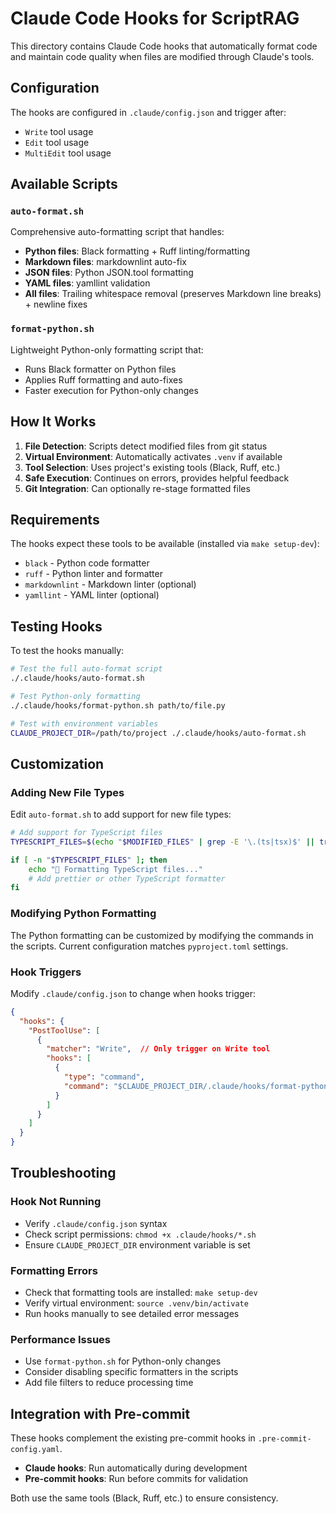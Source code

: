 # Claude Code Hooks for ScriptRAG

This directory contains Claude Code hooks that automatically format code and
maintain code quality when files are modified through Claude's tools.

## Configuration

The hooks are configured in `.claude/config.json` and trigger after:

- `Write` tool usage
- `Edit` tool usage  
- `MultiEdit` tool usage

## Available Scripts

### `auto-format.sh`

Comprehensive auto-formatting script that handles:

- **Python files**: Black formatting + Ruff linting/formatting
- **Markdown files**: markdownlint auto-fix
- **JSON files**: Python JSON.tool formatting
- **YAML files**: yamllint validation
- **All files**: Trailing whitespace removal (preserves Markdown line breaks) + newline fixes

### `format-python.sh`

Lightweight Python-only formatting script that:

- Runs Black formatter on Python files
- Applies Ruff formatting and auto-fixes
- Faster execution for Python-only changes

## How It Works

1. **File Detection**: Scripts detect modified files from git status
2. **Virtual Environment**: Automatically activates `.venv` if available
3. **Tool Selection**: Uses project's existing tools (Black, Ruff, etc.)
4. **Safe Execution**: Continues on errors, provides helpful feedback
5. **Git Integration**: Can optionally re-stage formatted files

## Requirements

The hooks expect these tools to be available (installed via `make setup-dev`):

- `black` - Python code formatter
- `ruff` - Python linter and formatter
- `markdownlint` - Markdown linter (optional)
- `yamllint` - YAML linter (optional)

## Testing Hooks

To test the hooks manually:

```bash
# Test the full auto-format script
./.claude/hooks/auto-format.sh

# Test Python-only formatting
./.claude/hooks/format-python.sh path/to/file.py

# Test with environment variables
CLAUDE_PROJECT_DIR=/path/to/project ./.claude/hooks/auto-format.sh
```

## Customization

### Adding New File Types

Edit `auto-format.sh` to add support for new file types:

```bash
# Add support for TypeScript files
TYPESCRIPT_FILES=$(echo "$MODIFIED_FILES" | grep -E '\.(ts|tsx)$' || true)

if [ -n "$TYPESCRIPT_FILES" ]; then
    echo "📘 Formatting TypeScript files..."
    # Add prettier or other TypeScript formatter
fi
```

### Modifying Python Formatting

The Python formatting can be customized by modifying the commands in the
scripts. Current configuration matches `pyproject.toml` settings.

### Hook Triggers

Modify `.claude/config.json` to change when hooks trigger:

```json
{
  "hooks": {
    "PostToolUse": [
      {
        "matcher": "Write",  // Only trigger on Write tool
        "hooks": [
          {
            "type": "command",
            "command": "$CLAUDE_PROJECT_DIR/.claude/hooks/format-python.sh"
          }
        ]
      }
    ]
  }
}
```

## Troubleshooting

### Hook Not Running

- Verify `.claude/config.json` syntax
- Check script permissions: `chmod +x .claude/hooks/*.sh`
- Ensure `CLAUDE_PROJECT_DIR` environment variable is set

### Formatting Errors

- Check that formatting tools are installed: `make setup-dev`
- Verify virtual environment: `source .venv/bin/activate`
- Run hooks manually to see detailed error messages

### Performance Issues

- Use `format-python.sh` for Python-only changes
- Consider disabling specific formatters in the scripts
- Add file filters to reduce processing time

## Integration with Pre-commit

These hooks complement the existing pre-commit hooks in `.pre-commit-config.yaml`.

- **Claude hooks**: Run automatically during development
- **Pre-commit hooks**: Run before commits for validation

Both use the same tools (Black, Ruff, etc.) to ensure consistency.
